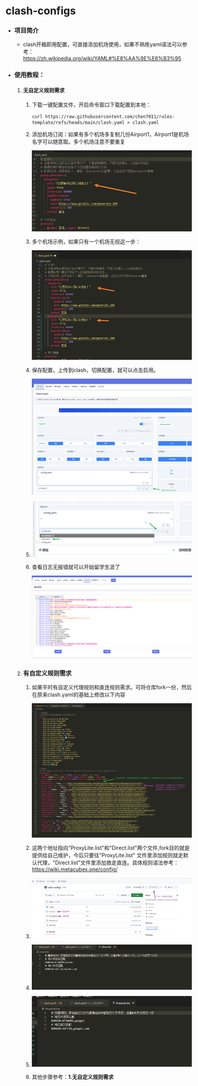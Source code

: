 # clash-configs

- ### 项目简介

  - clash开箱即用配置，可直接添加机场使用，如果不熟练yaml语法可以参考： https://zh.wikipedia.org/wiki/YAML#%E8%AA%9E%E6%B3%95 

- ### 使用教程：

  1. #### 无自定义规则需求

     1. 下载一键配置文件，开启命令窗口下载配置到本地：

        ```
        curl https://raw.githubusercontent.com/chen7011/rules-template/refs/heads/main/clash.yaml > clash.yaml
        ```

     2. 添加机场订阅：如果有多个机场多复制几份Airport1，Airport1是机场名字可以随意取。多个机场注意不要重复

        ![](./images/1.png)

     3. 多个机场示例，如果只有一个机场无视这一步：

        ![](./images/2.png)

     4. 保存配置，上传到clash，切换配置，就可以点击启用。

        ![](./images/3.png)

     5. ![](./images/4.png)

     6. 查看日志无报错就可以开始留学生涯了

        ![](./images/5.png)

  2. ### **有自定义规则需求**

     1. 如果平时有自定义代理规则和直连规则需求。可将仓库fork一份，然后在原来clash.yaml的基础上修改以下内容

        ![](./images/8.png)

     2. 这两个地址指向"ProxyLite.list"和"Direct.list"两个文件,fork目的就是提供给自己维护，今后只要往"ProxyLite.list" 文件里添加规则就走默认代理，"Direct.list"文件里添加救走直连。具体规则语法参考：https://wiki.metacubex.one/config/ 

     3. ![](./images/9.png)

     4. ![](./images/6.png)

     5. ![](./images/7.png)

     6. 其他步骤参考：**1.无自定义规则需求**

